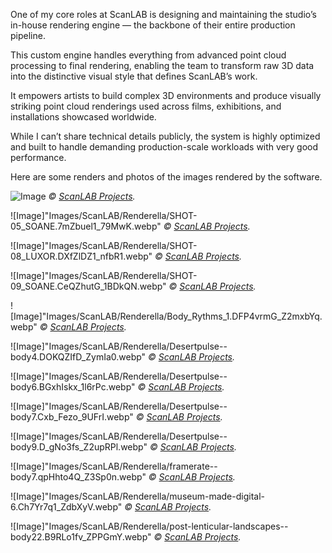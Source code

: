 One of my core roles at ScanLAB is designing and maintaining the studio’s in-house rendering engine — the backbone of their entire production pipeline.

This custom engine handles everything from advanced point cloud processing to final rendering, enabling the team to transform raw 3D data into the distinctive visual style that defines ScanLAB’s work.

It empowers artists to build complex 3D environments and produce visually striking point cloud renderings used across films, exhibitions, and installations showcased worldwide.

While I can’t share technical details publicly, the system is highly optimized and built to handle demanding production-scale workloads with very good performance.

Here are some renders and photos of the images rendered by the software. 

![Image](https://github.com/jacquespillet/gpupt_blog/blob/Part_13/resources/Gallery/Sculpture_All.png?raw=true)
*© [ScanLAB Projects](https://scanlabprojects.co.uk/).*

![Image]"Images/ScanLAB/Renderella/SHOT-05_SOANE.7mZbuel1_79MwK.webp"
*© [ScanLAB Projects](https://scanlabprojects.co.uk/).*

![Image]"Images/ScanLAB/Renderella/SHOT-08_LUXOR.DXfZlDZ1_nfbR1.webp"
*© [ScanLAB Projects](https://scanlabprojects.co.uk/).*

![Image]"Images/ScanLAB/Renderella/SHOT-09_SOANE.CeQZhutG_1BDkQN.webp"
*© [ScanLAB Projects](https://scanlabprojects.co.uk/).*

![Image]"Images/ScanLAB/Renderella/Body_Rythms_1.DFP4vrmG_Z2mxbYq.webp"
*© [ScanLAB Projects](https://scanlabprojects.co.uk/).*

![Image]"Images/ScanLAB/Renderella/Desertpulse--body4.DOKQZIfD_ZymIa0.webp"
*© [ScanLAB Projects](https://scanlabprojects.co.uk/).*

![Image]"Images/ScanLAB/Renderella/Desertpulse--body6.BGxhIskx_1l6rPc.webp"
*© [ScanLAB Projects](https://scanlabprojects.co.uk/).*

![Image]"Images/ScanLAB/Renderella/Desertpulse--body7.Cxb_Fezo_9UFrI.webp"
*© [ScanLAB Projects](https://scanlabprojects.co.uk/).*

![Image]"Images/ScanLAB/Renderella/Desertpulse--body9.D_gNo3fs_Z2upRPl.webp"
*© [ScanLAB Projects](https://scanlabprojects.co.uk/).*

![Image]"Images/ScanLAB/Renderella/framerate--body7.qpHhto4Q_Z3Sp0n.webp"
*© [ScanLAB Projects](https://scanlabprojects.co.uk/).*

![Image]"Images/ScanLAB/Renderella/museum-made-digital-6.Ch7Yr7q1_ZdbXyV.webp"
*© [ScanLAB Projects](https://scanlabprojects.co.uk/).*

![Image]"Images/ScanLAB/Renderella/post-lenticular-landscapes--body22.B9RLo1fv_ZPPGmY.webp"
*© [ScanLAB Projects](https://scanlabprojects.co.uk/).*
